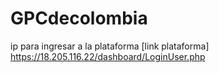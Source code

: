 # GPCdecolombia

ip para ingresar a la plataforma
[link plataforma] https://18.205.116.22/dashboard/LoginUser.php
